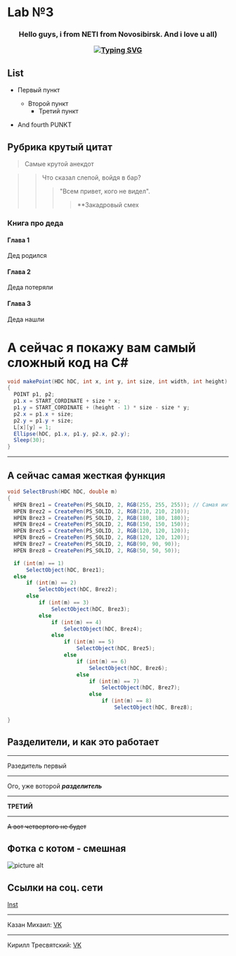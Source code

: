 # Lab №3
<h3 align="center">Hello guys, i from NETI from Novosibirsk. And i love u all)
  
[![Typing SVG](https://readme-typing-svg.herokuapp.com?color=%2336BCF7&lines=Computer+science+student)](https://git.io/typing-svg)
## List
 - Первый пункт
   - Второй пункт
     - Третий пункт
  
 - And fourth PUNKT
 ## Рубрика крутый цитат ##
 > Самые крутой анекдот
  
  >> Что сказал слепой, войдя в бар?
  >>> "Всем привет, кого не видел".
  >>>> **Закадровый смех
  
### Книга про деда ###
  #### Глава 1 ####
  Дед родился
  #### Глава 2 ####
  Деда потеряли
  #### Глава 3 ####
  Деда нашли
  
  # А сейчас я покажу вам самый сложный код на C#
  
  ```C#
  void makePoint(HDC hDC, int x, int y, int size, int width, int height) 
  {
    POINT p1, p2;
    p1.x = START_CORDINATE + size * x;
    p1.y = START_CORDINATE + (height - 1) * size - size * y;
    p2.x = p1.x + size;
    p2.y = p1.y + size;
    L[x][y] = 1;
    Ellipse(hDC, p1.x, p1.y, p2.x, p2.y);
    Sleep(30);
 }
  ```
  ------------
  А сейчас самая жесткая функция
  ------------
  ```C#
  void SelectBrush(HDC hDC, double m) 
  {
    HPEN Brez1 = CreatePen(PS_SOLID, 2, RGB(255, 255, 255)); // Самая интенсивная
    HPEN Brez2 = CreatePen(PS_SOLID, 2, RGB(210, 210, 210));
    HPEN Brez3 = CreatePen(PS_SOLID, 2, RGB(180, 180, 180));
    HPEN Brez4 = CreatePen(PS_SOLID, 2, RGB(150, 150, 150));
    HPEN Brez5 = CreatePen(PS_SOLID, 2, RGB(120, 120, 120));
    HPEN Brez6 = CreatePen(PS_SOLID, 2, RGB(120, 120, 120));
    HPEN Brez7 = CreatePen(PS_SOLID, 2, RGB(90, 90, 90));
    HPEN Brez8 = CreatePen(PS_SOLID, 2, RGB(50, 50, 50));

    if (int(m) == 1)
        SelectObject(hDC, Brez1);
    else
        if (int(m) == 2)
            SelectObject(hDC, Brez2);
        else
            if (int(m) == 3)
                SelectObject(hDC, Brez3);
            else
                if (int(m) == 4)
                    SelectObject(hDC, Brez4);
                else
                    if (int(m) == 5)
                        SelectObject(hDC, Brez5);
                    else
                        if (int(m) == 6)
                            SelectObject(hDC, Brez6);
                        else
                            if (int(m) == 7)
                                SelectObject(hDC, Brez7);
                            else
                                if (int(m) == 8)
                                    SelectObject(hDC, Brez8);

}
  ```
  ## Разделители, и как это работает
  -----------------
  
  Разедитель первый
  
  -----------------
  
  Ого, уже воторой _____разделитель_____
  
  -----------------
  
  **ТРЕТИЙ**
  
  ----------------
  
 ~~А вот четвертого не будет~~
  
  ## Фотка с котом - смешная
  
![picture alt](https://newperexod.com/wp-content/uploads/2021/03/kupatsya-04.jpg)
  
  ## Ссылки на соц. сети
  
  [Inst](https://www.instagram.com/mihailkpavlov)
  - - -
  Казан Михаил:        [VK](https://vk.com/lavrikpavlov)
  - - -
  Кирилл Тресвятский:  [VK](https://vk.com/singylarity)
